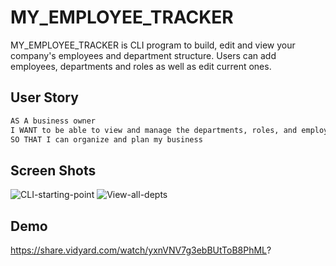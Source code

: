 # MY_EMPLOYEE_TRACKER

MY_EMPLOYEE_TRACKER is CLI program to build, edit and view your company's employees and department structure. Users can add employees, departments and roles as well as edit current ones. 

## User Story

```md
AS A business owner
I WANT to be able to view and manage the departments, roles, and employees in my company
SO THAT I can organize and plan my business
```

## Screen Shots

![CLI-starting-point](start.png)
![View-all-depts](depts.png)

## Demo
https://share.vidyard.com/watch/yxnVNV7g3ebBUtToB8PhML?
